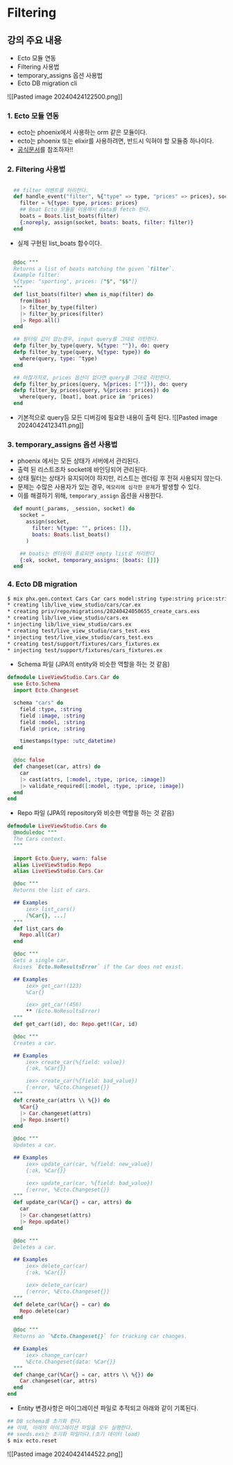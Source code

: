 # Filtering

## 강의 주요 내용

* Ecto 모듈 연동
* Filtering 사용법
* temporary_assigns 옵션 사용법
* Ecto DB migration cli

![[Pasted image 20240424122500.png]]

### 1. Ecto 모듈 연동

* ecto는 phoenix에서 사용하는 orm 같은 모듈이다.
* ecto는 phoenix 또는 elixir를 사용하려면, 반드시 익혀야 할 모듈중 하나이다.
* [공식문서](https://hexdocs.pm/ecto/Ecto.html)를 참조하자!!

### 2. Filtering 사용법

```elixir

  ## filter 이벤트를 처리한다.
  def handle_event("filter", %{"type" => type, "prices" => prices}, socket) do
    filter = %{type: type, prices: prices}
    ## Boat Ecto 모듈을 이용해서 data를 fetch 한다.
    boats = Boats.list_boats(filter)
    {:noreply, assign(socket, boats: boats, filter: filter)}
  end
```

* 실제 구현된 list_boats 함수이다.
```elixir

  @doc """
  Returns a list of boats matching the given `filter`. 
  Example filter:
  %{type: "sporting", prices: ["$", "$$"]}
  """
  def list_boats(filter) when is_map(filter) do
    from(Boat)
    |> filter_by_type(filter)
    |> filter_by_prices(filter)
    |> Repo.all()
  end

  ## 필터링 값이 없는경우, input query를 그대로 리턴한다.
  defp filter_by_type(query, %{type: ""}), do: query  
  defp filter_by_type(query, %{type: type}) do
    where(query, type: ^type)
  end  

  ## 마찮가지로, prices 옵션이 없다면 query를 그대로 리턴한다.
  defp filter_by_prices(query, %{prices: [""]}), do: query
  defp filter_by_prices(query, %{prices: prices}) do
    where(query, [boat], boat.price in ^prices)
  end
```

* 기본적으로 query등 모든 디버깅에 필요한 내용이 출력 된다.
![[Pasted image 20240424123411.png]]

### 3. temporary_assigns 옵션 사용법

* phoenix 에서는 모든 상태가 서버에서 관리된다.
* 출력 된 리스트조차 socket에 바인딩되어 관리된다.
* 상태 필터는 상태가 유지되어야 하지만, 리스트는 렌더링 후 전혀 사용되지 않는다.
* 문제는 수많은 사용자가 있는 경우, `메모리에 심각한 문제`가 발생할 수 있다.
* 이를 해결하기 위해, `temporary_assign` 옵션을 사용한다.

```elixir
  def mount(_params, _session, socket) do
    socket =
      assign(socket,
        filter: %{type: "", prices: []},
        boats: Boats.list_boats()
      )  

    ## boats는 렌더링이 종료되면 empty list로 처리한다
    {:ok, socket, temporary_assigns: [boats: []]}
  end
```


### 4. Ecto DB migration

```bash
$ mix phx.gen.context Cars Car cars model:string type:string price:string image:string
* creating lib/live_view_studio/cars/car.ex
* creating priv/repo/migrations/20240424050655_create_cars.exs
* creating lib/live_view_studio/cars.ex
* injecting lib/live_view_studio/cars.ex
* creating test/live_view_studio/cars_test.exs
* injecting test/live_view_studio/cars_test.exs
* creating test/support/fixtures/cars_fixtures.ex
* injecting test/support/fixtures/cars_fixtures.ex
```

* Schema 파일 (JPA의 entity와 비슷한 역할을 하는 것 같음)
```elixir
defmodule LiveViewStudio.Cars.Car do
  use Ecto.Schema
  import Ecto.Changeset  

  schema "cars" do
    field :type, :string
    field :image, :string
    field :model, :string
    field :price, :string  

    timestamps(type: :utc_datetime)
  end  

  @doc false
  def changeset(car, attrs) do
    car
    |> cast(attrs, [:model, :type, :price, :image])
    |> validate_required([:model, :type, :price, :image])
  end
end
```

* Repo 파일 (JPA의 repository와 비슷한 역할을 하는 것 같음)
```elixir
defmodule LiveViewStudio.Cars do
  @moduledoc """
  The Cars context.
  """
  
  import Ecto.Query, warn: false
  alias LiveViewStudio.Repo
  alias LiveViewStudio.Cars.Car  

  @doc """
  Returns the list of cars.  

  ## Examples
      iex> list_cars()
      [%Car{}, ...]
  """
  def list_cars do
    Repo.all(Car)
  end  

  @doc """
  Gets a single car.
  Raises `Ecto.NoResultsError` if the Car does not exist. 

  ## Examples
      iex> get_car!(123)
      %Car{}  

      iex> get_car!(456)
      ** (Ecto.NoResultsError)
  """
  def get_car!(id), do: Repo.get!(Car, id)  

  @doc """
  Creates a car. 

  ## Examples
      iex> create_car(%{field: value})
      {:ok, %Car{}} 

      iex> create_car(%{field: bad_value})
      {:error, %Ecto.Changeset{}}
  """
  def create_car(attrs \\ %{}) do
    %Car{}
    |> Car.changeset(attrs)
    |> Repo.insert()
  end  

  @doc """
  Updates a car.  

  ## Examples
      iex> update_car(car, %{field: new_value})
      {:ok, %Car{}}  

      iex> update_car(car, %{field: bad_value})
      {:error, %Ecto.Changeset{}}
  """
  def update_car(%Car{} = car, attrs) do
    car
    |> Car.changeset(attrs)
    |> Repo.update()
  end  

  @doc """
  Deletes a car.  

  ## Examples
      iex> delete_car(car)
      {:ok, %Car{}}  

      iex> delete_car(car)
      {:error, %Ecto.Changeset{}}
  """
  def delete_car(%Car{} = car) do
    Repo.delete(car)
  end  

  @doc """
  Returns an `%Ecto.Changeset{}` for tracking car changes.  

  ## Examples
      iex> change_car(car)
      %Ecto.Changeset{data: %Car{}}
  """
  def change_car(%Car{} = car, attrs \\ %{}) do
    Car.changeset(car, attrs)
  end
end
```

* Entity 변경사항은 마이그레이션 파일로 추적되고 아래와 같이 기록된다.

```bash
## DB schema를 초기화 한다. 
## 이때, 아래의 마이그레이션 파일을 모두 실행한다.
## seeds.exs는 초기화 파일이다.(초기 데이터 load)
$ mix ecto.reset
```

![[Pasted image 20240424144522.png]]
